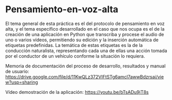 # Pensamiento-en-voz-alta
El tema general de esta práctica es el del protocolo de pensamiento en voz alta, y el tema específico desarrollado en el caso que nos ocupa es el de la creación de una aplicación en Python que transcriba y procese el audio de uno o varios vídeos, permitiendo su edición y la inserción automática de etiquetas predefinidas. La temática de estas etiquetas es la de la conducción naturalista, representando cada una de ellas una acción tomada por el conductor de un vehículo conforme la situación lo requiera.

Memoria de documentación del proceso de desarrollo, resultados y manual de usuario:
https://drive.google.com/file/d/11KwQLz372VIFtSTg6amcl7awwBdzrsai/view?usp=sharing

Vídeo demostración de la aplicación:
https://youtu.be/bTsADu9jT8s
